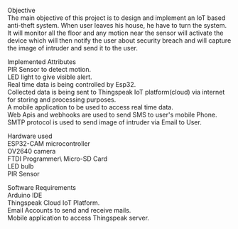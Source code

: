Objective\
The main objective of this project is to design and implement an IoT based anti-theft system. When user leaves his house, he have to turn the system. It will monitor all the floor and any motion near the sensor will activate the device which will then notify the user about security breach and will capture the image of intruder and send it to the user.

Implemented Attributes\
    PIR Sensor to detect motion.\
    LED light to give visible alert.\
    Real time data is being controlled by Esp32.\
    Collected data is being sent to Thingspeak IoT platform(cloud) via internet for storing and processing purposes.\
    A mobile application to be used to access real time data.\
    Web Apis and webhooks are used to send SMS to user's mobile Phone.\
    SMTP protocol is used to send image of intruder via Email to User.

Hardware used\
    ESP32-CAM microcontroller\
    OV2640 camera\
    FTDI Programmer\ 
    Micro-SD Card\
    LED bulb\
    PIR Sensor

Software Requirements\
    Arduino IDE\
    Thingspeak Cloud IoT Platform.\
    Email Accounts to send and receive mails.\
    Mobile application to access Thingspeak server.
